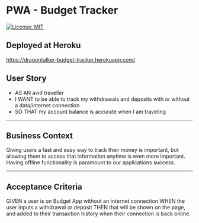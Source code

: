 # __PWA - Budget Tracker__
[![License: MIT](https://img.shields.io/badge/License-MIT-yellow.svg)](https://opensource.org/licenses/MIT)

## __Deployed at Heroku__
https://dragontalker-budget-tracker.herokuapp.com/

## User Story
* AS AN avid traveller
* I WANT to be able to track my withdrawals and deposits with or without a data/internet connection
* SO THAT my account balance is accurate when I am traveling

---

## Business Context

Giving users a fast and easy way to track their money is important, but allowing them to access that information anytime is even more important. Having offline functionality is paramount to our applications success.

---

## Acceptance Criteria
GIVEN a user is on Budget App without an internet connection
WHEN the user inputs a withdrawal or deposit
THEN that will be shown on the page, and added to their transaction history when their connection is back online.


